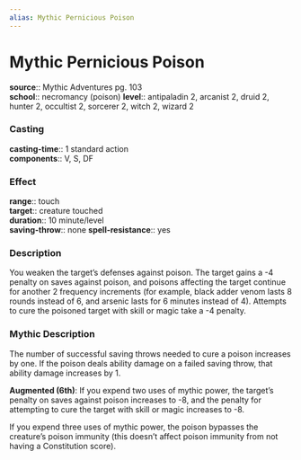 ```yaml
---
alias: Mythic Pernicious Poison
---
```


# Mythic Pernicious Poison

**source**:: Mythic Adventures pg. 103  
**school**:: necromancy (poison)
**level**:: antipaladin 2, arcanist 2, druid 2, hunter 2, occultist 2, sorcerer 2, witch 2, wizard 2

### Casting 

**casting-time**:: 1 standard action  
**components**:: V, S, DF

### Effect 

**range**:: touch  
**target**:: creature touched  
**duration**:: 10 minute/level  
**saving-throw**:: none
**spell-resistance**:: yes

### Description 

You weaken the target’s defenses against poison. The target gains a -4 penalty on saves against poison, and poisons affecting the target continue for another 2 frequency increments (for example, black adder venom lasts 8 rounds instead of 6, and arsenic lasts for 6 minutes instead of 4). Attempts to cure the poisoned target with skill or magic take a -4 penalty.

### Mythic Description

The number of successful saving throws needed to cure a poison increases by one. If the poison deals ability damage on a failed saving throw, that ability damage increases by 1.  
  
**Augmented (6th)**: If you expend two uses of mythic power, the target’s penalty on saves against poison increases to -8, and the penalty for attempting to cure the target with skill or magic increases to -8.  
  
If you expend three uses of mythic power, the poison bypasses the creature’s poison immunity (this doesn’t affect poison immunity from not having a Constitution score).
